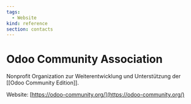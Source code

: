 ```yaml
---
tags:
  - Website
kind: reference
section: contacts
---
```

# Odoo Community Association

Nonprofit Organization zur Weiterentwicklung und Unterstützung der [[Odoo Community Edition]].

Website: [https://odoo-community.org/](https://odoo-community.org/)